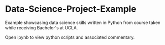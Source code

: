 # Data-Science-Project-Example

Example showcasing data science skills written in Python from course taken while receiving Bachelor's at UCLA.

Open ipynb to view python scripts and associated commentary.
